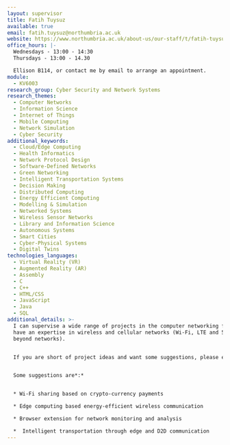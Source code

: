 ```yaml
---
layout: supervisor
title: Fatih Tuysuz
available: true
email: fatih.tuysuz@northumbria.ac.uk
website: https://www.northumbria.ac.uk/about-us/our-staff/t/fatih-tuysuz/
office_hours: |-
  Wednesdays - 13:00 - 14:30
  Thursdays - 13:00 - 14.30 

  Ellison B114, or contact me by email to arrange an appointment.
module:
  - KV6003
research_group: Cyber Security and Network Systems
research_themes:
  - Computer Networks
  - Information Science
  - Internet of Things
  - Mobile Computing
  - Network Simulation
  - Cyber Security
additional_keywords:
  - Cloud/Edge Computing
  - Health Informatics
  - Network Protocol Design
  - Software-Defined Networks
  - Green Networking
  - Intelligent Transportation Systems
  - Decision Making
  - Distributed Computing
  - Energy Efficient Computing
  - Modelling & Simulation
  - Networked Systems
  - Wireless Sensor Networks
  - Library and Information Science
  - Autonomous Systems
  - Smart Cities
  - Cyber-Physical Systems
  - Digital Twins
technologies_languages:
  - Virtual Reality (VR)
  - Augmented Reality (AR)
  - Assembly
  - C
  - C++
  - HTML/CSS
  - JavaScript
  - Java
  - SQL
additional_details: >-
  I can supervise a wide range of projects in the computer networking field. I
  have an expertise in wireless and cellular networks (Wi-Fi, LTE and 5G and
  beyond networks). 


  If you are short of project ideas and want some suggestions, please email me. 


  Some suggestions are*:*


  * Wi-Fi sharing based on crypto-currency payments

  * Edge computing based energy-efficient wireless communication

  * Browser extension for network monitoring and analysis

  *  Intelligent transportation through edge and D2D communication
---
```

